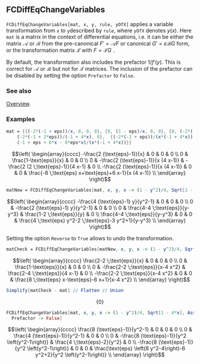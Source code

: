 ## FCDiffEqChangeVariables

`FCDiffEqChangeVariables[mat, x, y, rule, yOfX]` applies a variable transformation from `x` to `y`described by `rule`, where `yOfX` denotes $y(x)$. Here `mat` is a matrix in the context of differential equations, i.e. it can be either the matrix $\mathcal{A}$ or $\mathcal{B}$ from the pre-canonical $F' = \mathcal{A} F$ or canonical $G' = \varepsilon \mathcal{B} G$  form, or the transformation matrix $\mathcal{T}$ with $F = \mathcal{T} G$ .

By default, the transformation also includes the prefactor $1/f'(y)$. This is correct for $\mathcal{A}$ or $\mathcal{B}$ but not for $\mathcal{T}$ matrices. The inclusion of the prefactor can be disabled by setting the option `Prefactor` to `False`.

### See also

[Overview](Extra/FeynCalc.md).

### Examples

```mathematica
mat = {{(-2*(-1 + eps))/x, 0, 0, 0}, {0, (1 - eps)/x, 0, 0}, {0, (-2*(-1 + eps))/(x*(-1 + 4*x)), 
    (-2*(-1 + 2*eps))/(-1 + 4*x), 0},  {(-2*(-1 + eps))/(x*(-1 + 4*x)), 0, 0, 
    (-1 + eps + 6*x - 8*eps*x)/(x*(-1 + 4*x))}}
```

$$\left(
\begin{array}{cccc}
 -\frac{2 (\text{eps}-1)}{x} & 0 & 0 & 0 \\
 0 & \frac{1-\text{eps}}{x} & 0 & 0 \\
 0 & -\frac{2 (\text{eps}-1)}{x (4 x-1)} & -\frac{2 (2 \;\text{eps}-1)}{4 x-1} & 0 \\
 -\frac{2 (\text{eps}-1)}{x (4 x-1)} & 0 & 0 & \frac{-8 \;\text{eps} x+\text{eps}+6 x-1}{x (4 x-1)} \\
\end{array}
\right)$$

```mathematica
matNew = FCDiffEqChangeVariables[mat, x, y, x -> (1 - y^2)/4, Sqrt[1 - 4*x], Assumptions -> {y > 0}]
```

$$\left(
\begin{array}{cccc}
 -\frac{4 (\text{eps}-1) y}{y^2-1} & 0 & 0 & 0 \\
 0 & -\frac{2 (\text{eps}-1) y}{y^2-1} & 0 & 0 \\
 0 & \frac{4-4 \;\text{eps}}{y-y^3} & \frac{1-2 \;\text{eps}}{y} & 0 \\
 \frac{4-4 \;\text{eps}}{y-y^3} & 0 & 0 & \frac{4 \;\text{eps} y^2-2 \;\text{eps}-3 y^2+1}{y-y^3} \\
\end{array}
\right)$$

Setting the option `Reverse` to `True` allows to undo the transformation.

```mathematica
matCheck = FCDiffEqChangeVariables[matNew, x, y, x -> (1 - y^2)/4, Sqrt[1 - 4*x], Reverse -> True]
```

$$\left(
\begin{array}{cccc}
 \frac{2-2 \;\text{eps}}{x} & 0 & 0 & 0 \\
 0 & \frac{1-\text{eps}}{x} & 0 & 0 \\
 0 & -\frac{2-2 \;\text{eps}}{x-4 x^2} & \frac{2-4 \;\text{eps}}{4 x-1} & 0 \\
 -\frac{2-2 \;\text{eps}}{x-4 x^2} & 0 & 0 & \frac{8 \;\text{eps} x-\text{eps}-6 x+1}{x-4 x^2} \\
\end{array}
\right)$$

```mathematica
Simplify[matCheck - mat] // Flatten // Union
```

$$\{0\}$$

```mathematica
FCDiffEqChangeVariables[mat, x, y, x -> (1 - y^2)/4, Sqrt[1 - 4*x], Assumptions -> {y > 0}, 
  Prefactor -> False]
```

$$\left(
\begin{array}{cccc}
 \frac{8 (\text{eps}-1)}{y^2-1} & 0 & 0 & 0 \\
 0 & \frac{4 (\text{eps}-1)}{y^2-1} & 0 & 0 \\
 0 & -\frac{8 (\text{eps}-1)}{y^2 \left(y^2-1\right)} & \frac{4 \;\text{eps}-2}{y^2} & 0 \\
 -\frac{8 (\text{eps}-1)}{y^2 \left(y^2-1\right)} & 0 & 0 & \frac{\text{eps} \left(8 y^2-4\right)-6 y^2+2}{y^2 \left(y^2-1\right)} \\
\end{array}
\right)$$